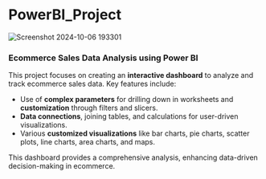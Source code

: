 # PowerBI_Project
![Screenshot 2024-10-06 193301](https://github.com/user-attachments/assets/285a8c70-6316-4af3-a0c8-b5c9c79bd2b0)


### Ecommerce Sales Data Analysis using Power BI

This project focuses on creating an **interactive dashboard** to analyze and track ecommerce sales data. Key features include:
- Use of **complex parameters** for drilling down in worksheets and **customization** through filters and slicers.
- **Data connections**, joining tables, and calculations for user-driven visualizations.
- Various **customized visualizations** like bar charts, pie charts, scatter plots, line charts, area charts, and maps.

This dashboard provides a comprehensive analysis, enhancing data-driven decision-making in ecommerce. 

